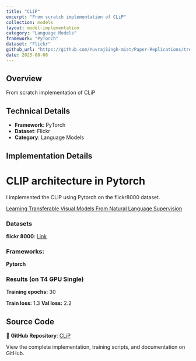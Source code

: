 ```yaml
---
title: "CLiP"
excerpt: "From scratch implementation of CLiP"
collection: models
layout: model-implementation
category: "Language Models"
framework: "PyTorch"
dataset: "Flickr"
github_url: "https://github.com/YuvrajSingh-mist/Paper-Replications/tree/master/CLiP"
date: 2025-08-08
---
```


## Overview
From scratch implementation of CLiP

## Technical Details
- **Framework**: PyTorch
- **Dataset**: Flickr
- **Category**: Language Models

## Implementation Details

# CLIP architecture in Pytorch

I implemented the CLiP using Pytorch on the flickr8000 dataset.

[Learning Transferable Visual Models From Natural Language Supervision](https://arxiv.org/abs/2103.00020)


### Datasets

**flickr 8000**: [Link](https://www.kaggle.com/datasets/adityajn105/flickr8k)

### Frameworks:
**Pytorch**


### Results (on T4 GPU Single)

**Training epochs:** 30

**Train loss:** 1.3
**Val loss:** 2.2

## Source Code
📁 **GitHub Repository**: [CLiP](https://github.com/YuvrajSingh-mist/Paper-Replications/tree/master/CLiP)

View the complete implementation, training scripts, and documentation on GitHub.
